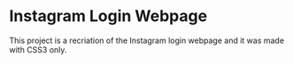# Instagram Login Webpage

This project is a recriation of the Instagram login webpage and it was made with CSS3 only.

